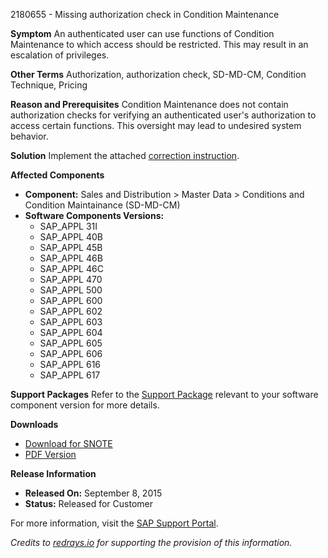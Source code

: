 2180655 - Missing authorization check in Condition Maintenance

**Symptom**
An authenticated user can use functions of Condition Maintenance to which access should be restricted. This may result in an escalation of privileges.

**Other Terms**
Authorization, authorization check, SD-MD-CM, Condition Technique, Pricing

**Reason and Prerequisites**
Condition Maintenance does not contain authorization checks for verifying an authenticated user's authorization to access certain functions. This oversight may lead to undesired system behavior.

**Solution**
Implement the attached [correction instruction](https://me.sap.com/corrins/0002180655/1).

**Affected Components**
- **Component:** Sales and Distribution > Master Data > Conditions and Condition Maintainance (SD-MD-CM)
- **Software Components Versions:**
  - SAP_APPL 31I
  - SAP_APPL 40B
  - SAP_APPL 45B
  - SAP_APPL 46B
  - SAP_APPL 46C
  - SAP_APPL 470
  - SAP_APPL 500
  - SAP_APPL 600
  - SAP_APPL 602
  - SAP_APPL 603
  - SAP_APPL 604
  - SAP_APPL 605
  - SAP_APPL 606
  - SAP_APPL 616
  - SAP_APPL 617

**Support Packages**
Refer to the [Support Package](https://me.sap.com/supportpackage/SAPKH31IB9) relevant to your software component version for more details.

**Downloads**
- [Download for SNOTE](https://notesdownloads.sap.com/note/0040000013314772017)
- [PDF Version](https://userapps.support.sap.com/sap/support/sfm/notes/print/0002180655?language=en-US&token=6CEFF68736E109033388FCD19301AA0E)

**Release Information**
- **Released On:** September 8, 2015
- **Status:** Released for Customer

For more information, visit the [SAP Support Portal](https://me.sap.com/).

*Credits to [redrays.io](https://redrays.io) for supporting the provision of this information.*